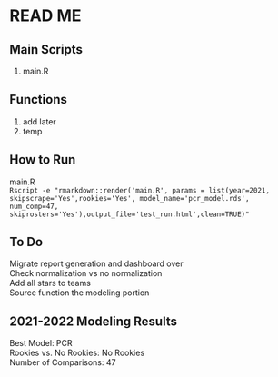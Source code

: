 # READ ME

## Main Scripts 
  
1. main.R  

## Functions  
  
1. add later 
2. temp  

## How to Run  

main.R  
`Rscript -e "rmarkdown::render('main.R', params = list(year=2021, skipscrape='Yes',rookies='Yes', model_name='pcr_model.rds', num_comp=47, skiprosters='Yes'),output_file='test_run.html',clean=TRUE)"`

## To Do 

Migrate report generation and dashboard over   
Check normalization vs no normalization   
Add all stars to teams  
Source function the modeling portion  

## 2021-2022 Modeling Results 
Best Model: PCR  
Rookies vs. No Rookies: No Rookies  
Number of Comparisons: 47  


